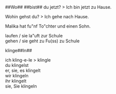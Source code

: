 ##Wo## ##bist## du jetzt?  > Ich bin jetzt zu Hause.  

Wohin gehst du?  > Ich gehe nach Hause.  

Malika hat fu"nf To"chter und einen Sohn.  

laufen / sie la"uft zur Schule  
gehen / sie geht zu Fu(ss) zu Schule  

klinge##ln##  

ich kling-e-le > klingle  
du klingelst  
er, sie, es klingelt  
wir klingeln  
ihr klingelt  
sie, Sie klingeln
